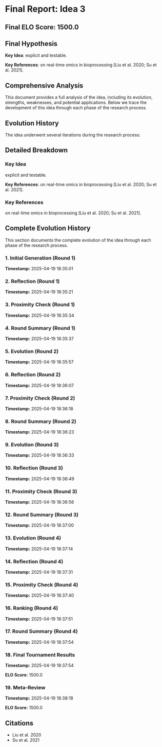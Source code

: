 # Final Report: Idea 3

## Final ELO Score: 1500.0

## Final Hypothesis

**Key Idea**: explicit and testable.

**Key References**: on real-time omics in bioprocessing [Liu et al. 2020; Su et al. 2021].

## Comprehensive Analysis

This document provides a full analysis of the idea, including its evolution, strengths, weaknesses, and potential applications. Below we trace the development of this idea through each phase of the research process.

## Evolution History

The idea underwent several iterations during the research process:

## Detailed Breakdown

### Key Idea

explicit and testable.

**Key References**: on real-time omics in bioprocessing [Liu et al. 2020; Su et al. 2021].

### Key References

on real-time omics in bioprocessing [Liu et al. 2020; Su et al. 2021].

## Complete Evolution History

This section documents the complete evolution of the idea through each phase of the research process.

### 1. Initial Generation (Round 1)
**Timestamp:** 2025-04-19 18:35:01



### 2. Reflection (Round 1)
**Timestamp:** 2025-04-19 18:35:21



### 3. Proximity Check (Round 1)
**Timestamp:** 2025-04-19 18:35:34



### 4. Round Summary (Round 1)
**Timestamp:** 2025-04-19 18:35:37



### 5. Evolution (Round 2)
**Timestamp:** 2025-04-19 18:35:57



### 6. Reflection (Round 2)
**Timestamp:** 2025-04-19 18:36:07



### 7. Proximity Check (Round 2)
**Timestamp:** 2025-04-19 18:36:18



### 8. Round Summary (Round 2)
**Timestamp:** 2025-04-19 18:36:23



### 9. Evolution (Round 3)
**Timestamp:** 2025-04-19 18:36:33



### 10. Reflection (Round 3)
**Timestamp:** 2025-04-19 18:36:49



### 11. Proximity Check (Round 3)
**Timestamp:** 2025-04-19 18:36:56



### 12. Round Summary (Round 3)
**Timestamp:** 2025-04-19 18:37:00



### 13. Evolution (Round 4)
**Timestamp:** 2025-04-19 18:37:14



### 14. Reflection (Round 4)
**Timestamp:** 2025-04-19 18:37:31



### 15. Proximity Check (Round 4)
**Timestamp:** 2025-04-19 18:37:40



### 16. Ranking (Round 4)
**Timestamp:** 2025-04-19 18:37:51



### 17. Round Summary (Round 4)
**Timestamp:** 2025-04-19 18:37:54



### 18. Final Tournament Results
**Timestamp:** 2025-04-19 18:37:54

**ELO Score:** 1500.0



### 19. Meta-Review
**Timestamp:** 2025-04-19 18:38:18

**ELO Score:** 1500.0



## Citations

- Liu et al. 2020
- Su et al. 2021

